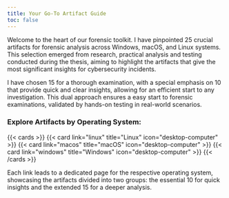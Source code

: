 ```yaml
---
title: Your Go-To Artifact Guide
toc: false
---
```


Welcome to the heart of our forensic toolkit.
I have pinpointed 25 crucial artifacts for forensic analysis across Windows, macOS, and Linux systems. This selection emerged from research, practical analysis and testing conducted during the thesis, aiming to highlight the artifacts that give the most significant insights for cybersecurity incidents.

I have chosen 15 for a thorough examination, with a special emphasis on 10 that provide quick and clear insights, allowing for an efficient start to any investigation. This dual approach ensures a easy start to forensic examinations, validated by hands-on testing in real-world scenarios.

### Explore Artifacts by Operating System:

{{< cards >}}
  {{< card link="linux" title="Linux" icon="desktop-computer" >}}
  {{< card link="macos" title="macOS" icon="desktop-computer" >}}
  {{< card link="windows" title="Windows" icon="desktop-computer" >}}
{{< /cards >}}


Each link leads to a dedicated page for the respective operating system, showcasing the artifacts divided into two groups: the essential 10 for quick insights and the extended 15 for a deeper analysis.

